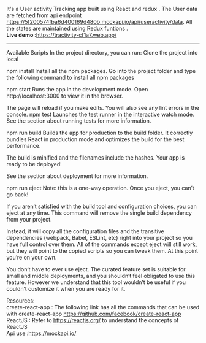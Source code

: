 It's a User activity Tracking   app built using React and redux . The User data are fetched from api endpoint   https://5f200574fba6d400169d480b.mockapi.io/api/useractivity/data. All the states are maintained using Redux funtions .
<br/>
<b>Live demo </b>:https://tractivity-cf1a7.web.app/
<br/>
<hr/>
Available Scripts
In the project directory, you can run: Clone the project into local

npm install
Install all the npm packages. Go into the project folder and type the following command to install all npm packages

npm start
Runs the app in the development mode.
Open http://localhost:3000 to view it in the browser.

The page will reload if you make edits.
You will also see any lint errors in the console. 
npm test
Launches the test runner in the interactive watch mode.
See the section about running tests for more information.

npm run build
Builds the app for production to the build folder.
It correctly bundles React in production mode and optimizes the build for the best performance.

The build is minified and the filenames include the hashes.
Your app is ready to be deployed!

See the section about deployment for more information.

npm run eject
Note: this is a one-way operation. Once you eject, you can’t go back!

If you aren’t satisfied with the build tool and configuration choices, you can eject at any time. This command will remove the single build dependency from your project.

Instead, it will copy all the configuration files and the transitive dependencies (webpack, Babel, ESLint, etc) right into your project so you have full control over them. All of the commands except eject will still work, but they will point to the copied scripts so you can tweak them. At this point you’re on your own.

You don’t have to ever use eject. The curated feature set is suitable for small and middle deployments, and you shouldn’t feel obligated to use this feature. However we understand that this tool wouldn’t be useful if you couldn’t customize it when you are ready for it.

Resources:
<br/>
create-react-app : The following link has all the commands that can be used with create-react-app https://github.com/facebook/create-react-app
<br/>
ReactJS : Refer to https://reactjs.org/ to understand the concepts of ReactJS
<br/>
Api use :https://mockapi.io/



